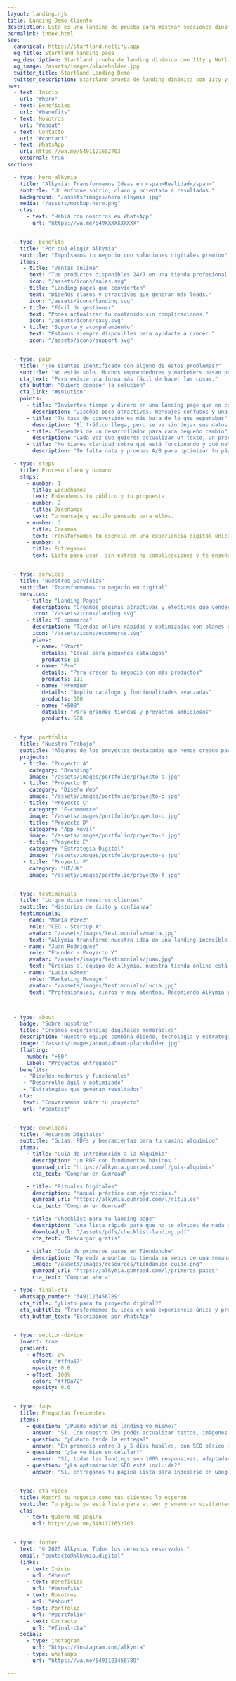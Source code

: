 ```yaml
---
layout: landing.njk
title: Landing Demo Cliente
description: Esta es una landing de prueba para mostrar secciones dinámicas.
permalink: index.html
seo:
  canonical: https://startland.netlify.app
  og_title: Startland landing page
  og_description: Startland prueba de landing dinámica con 11ty y Netlify CMS
  og_image: /assets/images/placeholder.jpg
  twitter_title: Startland Landing Demo 
  twitter_description: Startland prueba de landing dinámica con 11ty y Netlify CMS
nav:
  - text: Inicio
    url: "#hero"
  - text: Beneficios
    url: "#benefits"
  - text: Nosotros
    url: "#about"
  - text: Contacto
    url: "#contact"
  - text: WhatsApp
    url: https://wa.me/5491121652703
    external: true
sections:

  - type: hero-alkymia
    title: "Alkymia: Transformamos Ideas en <span>Realidad</span>"
    subtitle: "Un enfoque sobrio, claro y orientado a resultados."
    background: "/assets/images/hero-alkymia.jpg"
    media: "/assets/mockup-hero.png"
    ctas:
      - text: "Hablá con nosotros en WhatsApp"
        url: "https://wa.me/549XXXXXXXXXX"


  - type: benefits
    title: "Por qué elegir Alkymia"
    subtitle: "Impulsamos tu negocio con soluciones digitales premium"
    items:
     - title: "Ventas online"
       text: "Tus productos disponibles 24/7 en una tienda profesional."
       icon: "/assets/icons/sales.svg"
     - title: "Landing pages que convierten"
       text: "Diseños claros y atractivos que generan más leads."
       icon: "/assets/icons/landing.svg"
     - title: "Fácil de gestionar"
       text: "Podés actualizar tu contenido sin complicaciones."
       icon: "/assets/icons/easy.svg"
     - title: "Soporte y acompañamiento"
       text: "Estamos siempre disponibles para ayudarte a crecer."
       icon: "/assets/icons/support.svg"


  - type: pain
    title: "¿Te sientes identificado con alguno de estos problemas?"
    subtitle: "No estás solo. Muchos emprendedores y marketers pasan por esto antes de encontrar una solución definitiva."
    cta_text: "Pero existe una forma más fácil de hacer las cosas."
    cta_button: "Quiero conocer la solución"
    cta_link: "#solution"
    points:
      - title: "Inviertes tiempo y dinero en una landing page que no convierte"
        description: "Diseños poco atractivos, mensajes confusos y una estructura que no guía al usuario hacia la acción."
      - title: "Tu tasa de conversión es más baja de lo que esperabas"
        description: "El tráfico llega, pero se va sin dejar sus datos o comprar tu producto. Es como llenar un balde con un agujero."
      - title: "Dependes de un desarrollador para cada pequeño cambio"
        description: "Cada vez que quieres actualizar un texto, un precio o una imagen, tienes que pedir favores, pagar caro y esperar días."
      - title: "No tienes claridad sobre qué está funcionando y qué no"
        description: "Te falta data y pruebas A/B para optimizar tu página y mejorar tus resultados de forma consistente."

  - type: steps
    title: Proceso claro y humano
    steps:
      - number: 1
        title: Escuchamos
        text: Entendemos tu público y tu propuesta.
      - number: 2
        title: Diseñamos
        text: Tu mensaje y estilo pensado para ellos.
      - number: 3
        title: Creamos
        text: Transformamos tu esencia en una experiencia digital única que habla por sí sola.
      - number: 4
        title: Entregamos
        text: Lista para usar, sin estrés ni complicaciones y te enseñamos a gestionarla fácilmente.


  - type: services
    title: "Nuestros Servicios"
    subtitle: "Transformamos tu negocio en digital"
    services:
      - title: "Landing Pages"
        description: "Creamos páginas atractivas y efectivas que venden desde el primer día."
        icon: "/assets/icons/landing.svg"
      - title: "E-commerce"
        description: "Tiendas online rápidas y optimizadas con planes según la cantidad de productos."
        icon: "/assets/icons/ecommerce.svg"
        plans:
         - name: "Start"
           details: "Ideal para pequeños catálogos"
           products: 15
         - name: "Pro"
           details: "Para crecer tu negocio con más productos"
           products: 111
         - name: "Premium"
           details: "Amplio catálogo y funcionalidades avanzadas"
           products: 300
         - name: "+500"
           details: "Para grandes tiendas y proyectos ambiciosos"
           products: 500


  - type: portfolio
    title: "Nuestro Trabajo"
    subtitle: "Algunos de los proyectos destacados que hemos creado para nuestros clientes"
    projects:
     - title: "Proyecto A"
       category: "Branding"
       image: "/assets/images/portfolio/proyecto-a.jpg"
     - title: "Proyecto B"
       category: "Diseño Web"
       image: "/assets/images/portfolio/proyecto-b.jpg"
     - title: "Proyecto C"
       category: "E-commerce"
       image: "/assets/images/portfolio/proyecto-c.jpg"
     - title: "Proyecto D"
       category: "App Móvil"
       image: "/assets/images/portfolio/proyecto-d.jpg"
     - title: "Proyecto E"
       category: "Estrategia Digital"
       image: "/assets/images/portfolio/proyecto-e.jpg"
     - title: "Proyecto F"
       category: "UI/UX"
       image: "/assets/images/portfolio/proyecto-f.jpg"


  - type: testimonials
    title: "Lo que dicen nuestros clientes"
    subtitle: "Historias de éxito y confianza"
    testimonials:
     - name: "María Pérez"
       role: "CEO - Startup X"
       avatar: "/assets/images/testimonials/maria.jpg"
       text: "Alkymia transformó nuestra idea en una landing increíble, rápida y fácil de gestionar."
     - name: "Juan Rodríguez"
       role: "Founder - Proyecto Y"
       avatar: "/assets/images/testimonials/juan.jpg"
       text: "Gracias al equipo de Alkymia, nuestra tienda online está vendiendo más que nunca."
     - name: "Lucía Gómez"
       role: "Marketing Manager"
       avatar: "/assets/images/testimonials/lucia.jpg"
       text: "Profesionales, claros y muy atentos. Recomiendo Alkymia para cualquier proyecto digital."



  - type: about
    badge: "Sobre nosotros"
    title: "Creamos experiencias digitales memorables"
    description: "Nuestro equipo combina diseño, tecnología y estrategia para dar vida a proyectos digitales que impactan. Creemos en el poder de las ideas y en la ejecución impecable."
    image: "/assets/images/about/about-placeholder.jpg"
    floating:
      number: "+50"
      label: "Proyectos entregados"
    benefits:
     - "Diseños modernos y funcionales"
     - "Desarrollo ágil y optimizado"
     - "Estrategias que generan resultados"
    cta:
     text: "Conversemos sobre tu proyecto"
     url: "#contact"


  - type: downloads
    title: "Recursos Digitales"
    subtitle: "Guías, PDFs y herramientas para tu camino alquímico"
    items:
      - title: "Guía de Introducción a la Alquimia"
        description: "Un PDF con fundamentos básicos."
        gumroad_url: "https://alkymia.gumroad.com/l/guia-alquimia"
        cta_text: "Comprar en Gumroad"

      - title: "Rituales Digitales"
        description: "Manual práctico con ejercicios."
        gumroad_url: "https://alkymia.gumroad.com/l/rituales"
        cta_text: "Comprar en Gumroad"

      - title: "Checklist para tu landing page"
        description: "Una lista rápida para que no te olvides de nada al lanzar."
        download_url: "/assets/pdfs/checklist-landing.pdf"
        cta_text: "Descargar gratis"

      - title: "Guía de primeros pasos en Tiendanube"
        description: "Aprende a montar tu tienda en menos de una semana."
        image: "/assets/images/resources/tiendanube-guide.png"
        gumroad_url: "https://alkymia.gumroad.com/l/primeros-pasos"
        cta_text: "Comprar ahora"

  - type: final-cta
    whatsapp_number: "5491123456789"
    cta_title: "¿Listo para tu proyecto digital?"
    cta_subtitle: "Transformemos tu idea en una experiencia única y profesional."
    cta_button_text: "Escribinos por WhatsApp"


  - type: section-divider
    invert: true
    gradient:
      - offset: 0%
        color: "#ff4a57"
        opacity: 0.6
      - offset: 100%
        color: "#ff8a72"
        opacity: 0.6


  - type: faqs
    title: Preguntas frecuentes
    items:
      - question: "¿Puedo editar mi landing yo mismo?"
        answer: "Sí. Con nuestro CMS podés actualizar textos, imágenes y secciones sin conocimientos técnicos."
      - question: "¿Cuánto tarda la entrega?"
        answer: "En promedio entre 3 y 5 días hábiles, con SEO básico incluido. Si necesitás urgencia, podemos agilizar el proceso."
      - question: "¿Se ve bien en celular?"
        answer: "Sí, todas las landings son 100% responsivas, adaptadas a cualquier dispositivo."
      - question: "¿La optimización SEO está incluida?"
        answer: "Sí, entregamos tu página lista para indexarse en Google y con métricas conectadas a Search Console."


  - type: cta-video
    title: Mostrá tu negocio como tus clientes lo esperan
    subtitle: Tu página ya está lista para atraer y enamorar visitantes.
    ctas:
      - text: Quiero mi página
        url: https://wa.me/5491121652703


  - type: footer
    text: "© 2025 Alkymia. Todos los derechos reservados."
    email: "contacto@alkymia.digital"
    links:
      - text: Inicio
        url: "#hero"
      - text: Beneficios
        url: "#benefits"
      - text: Nosotros
        url: "#about"
      - text: Portfolio
        url: "#portfolio"
      - text: Contacto
        url: "#final-cta"
    social:
      - type: instagram
        url: "https://instagram.com/alkymia"
      - type: whatsapp
        url: "https://wa.me/5491123456789"

---
```

